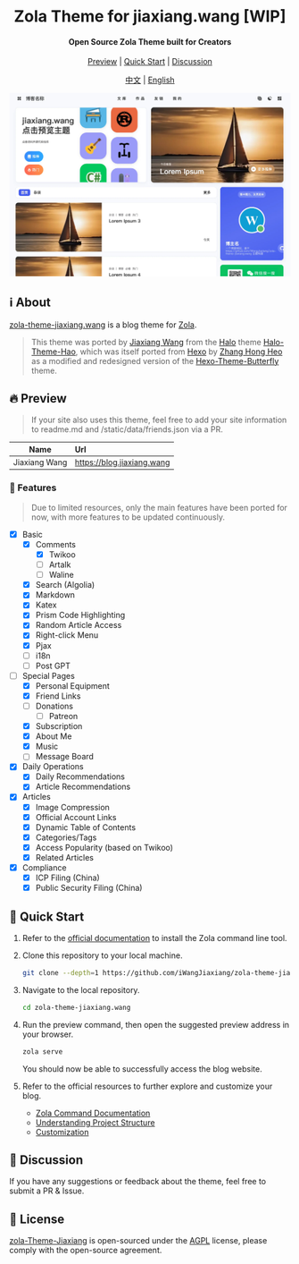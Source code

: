 <div align="center">

<h1>Zola Theme for jiaxiang.wang [WIP]</h1>

<h4>Open Source Zola Theme built for Creators</h4>

<p align="center">

[Preview](#-preview) | [Quick Start](#-quick-start) | [Discussion](#-discussion)

[中文](./readme.md) | [English](./readme.en.md)

</p>
</div>

[![preview](<./content/articles/docs/01 Read Me/preview.webp>)](https://blog.jiaxiang.wang)

## ℹ️ About

[zola-theme-jiaxiang.wang](https://github.com/iWangJiaxiang/zola-theme-jiaxiang.wang) is a blog theme for [Zola](https://github.com/getzola/zola).

> This theme was ported by [Jiaxiang Wang](https://blog.jiaxiang.wang) from the [Halo](https://github.com/halo-dev/halo) theme [Halo-Theme-Hao](https://github.com/chengzhongxue/halo-theme-hao), which was itself ported from [Hexo](https://hexo.io/zh-cn/index.html) by [Zhang Hong Heo](https://blog.zhheo.com/) as a modified and redesigned version of the [Hexo-Theme-Butterfly](https://github.com/chengzhongxue/halo-theme-hao) theme.

## 🔥 Preview

> If your site also uses this theme, feel free to add your site information to readme.md and /static/data/friends.json via a PR.

|  Name  |          Url           |
|:------:|:-----------------------|
| Jiaxiang Wang | https://blog.jiaxiang.wang |

### 🔌 Features

> Due to limited resources, only the main features have been ported for now, with more features to be updated continuously.

- [x] Basic
  - [x] Comments
    - [x] Twikoo
    - [ ] Artalk
    - [ ] Waline
  - [x] Search (Algolia)
  - [x] Markdown
  - [x] Katex
  - [x] Prism Code Highlighting
  - [x] Random Article Access
  - [x] Right-click Menu
  - [x] Pjax
  - [ ] i18n
  - [ ] Post GPT
- [ ] Special Pages
  - [x] Personal Equipment
  - [x] Friend Links
  - [ ] Donations
    - [ ] Patreon
  - [x] Subscription
  - [x] About Me
  - [x] Music
  - [ ] Message Board
- [x] Daily Operations
  - [x] Daily Recommendations
  - [x] Article Recommendations
- [x] Articles
  - [x] Image Compression
  - [x] Official Account Links
  - [x] Dynamic Table of Contents
  - [x] Categories/Tags
  - [x] Access Popularity (based on Twikoo)
  - [x] Related Articles
- [x] Compliance
  - [x] ICP Filing (China)
  - [x] Public Security Filing (China)

## 📝 Quick Start

1. Refer to the [official documentation](https://www.getzola.org/documentation/getting-started/installation/) to install the Zola command line tool.
1. Clone this repository to your local machine.

    ```bash
    git clone --depth=1 https://github.com/iWangJiaxiang/zola-theme-jiaxiang.wang.git
    ```

1. Navigate to the local repository.

    ```bash
    cd zola-theme-jiaxiang.wang
    ```

1. Run the preview command, then open the suggested preview address in your browser.

    ```bash
    zola serve
    ```

    You should now be able to successfully access the blog website.

1. Refer to the official resources to further explore and customize your blog.
   - [Zola Command Documentation](https://www.getzola.org/documentation/getting-started/cli-usage/)
   - [Understanding Project Structure](https://www.getzola.org/documentation/getting-started/directory-structure/)
   - [Customization](https://www.getzola.org/documentation/getting-started/configuration/)

## 💬 Discussion

If you have any suggestions or feedback about the theme, feel free to submit a PR & Issue.

## 🔐 License

[zola-Theme-Jiaxiang](https://github.com/iWangJiaxiang/zola-theme-jiaxiang.wang) is open-sourced under the [AGPL](./LICENSE) license, please comply with the open-source agreement.
